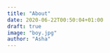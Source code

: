 ```yaml
---
title: "About"
date: 2020-06-22T00:50:04+01:00
draft: true
image: "boy.jpg"
author: "Asha"
---
```


